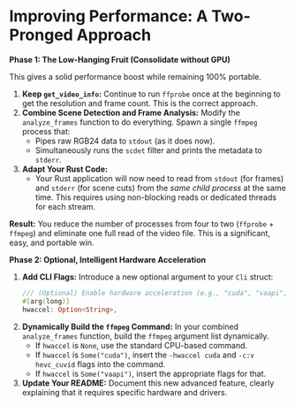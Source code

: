 # Improving Performance: A Two-Pronged Approach

**Phase 1: The Low-Hanging Fruit (Consolidate without GPU)**

This gives a solid performance boost while remaining 100% portable.

1.  **Keep `get_video_info`:** Continue to run `ffprobe` once at the beginning to get the resolution and frame count. This is the correct approach.
2.  **Combine Scene Detection and Frame Analysis:** Modify the `analyze_frames` function to do everything. Spawn a single `ffmpeg` process that:
    *   Pipes raw RGB24 data to `stdout` (as it does now).
    *   Simultaneously runs the `scdet` filter and prints the metadata to `stderr`.
3.  **Adapt Your Rust Code:**
    *   Your Rust application will now need to read from `stdout` (for frames) and `stderr` (for scene cuts) from the *same child process* at the same time. This requires using non-blocking reads or dedicated threads for each stream.

**Result:** You reduce the number of processes from four to two (`ffprobe` + `ffmpeg`) and eliminate one full read of the video file. This is a significant, easy, and portable win.

**Phase 2: Optional, Intelligent Hardware Acceleration**

1.  **Add CLI Flags:** Introduce a new optional argument to your `Cli` struct:
    ```rust
    /// (Optional) Enable hardware acceleration (e.g., "cuda", "vaapi", "videotoolbox")
    #[arg(long)]
    hwaccel: Option<String>,
    ```
2.  **Dynamically Build the `ffmpeg` Command:** In your combined `analyze_frames` function, build the `ffmpeg` argument list dynamically.
    *   If `hwaccel` is `None`, use the standard CPU-based command.
    *   If `hwaccel` is `Some("cuda")`, insert the `-hwaccel cuda` and `-c:v hevc_cuvid` flags into the command.
    *   If `hwaccel` is `Some("vaapi")`, insert the appropriate flags for that.
3.  **Update Your README:** Document this new advanced feature, clearly explaining that it requires specific hardware and drivers.